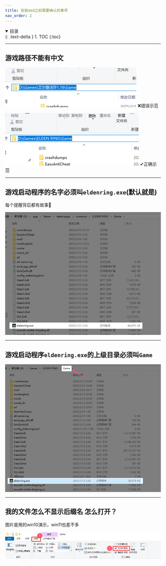 ```yaml
---
title: 安装mod之前需要确认的事项
nav_order: 2
---
```


<details open markdown="block">
  <summary>
    目录
  </summary>
  {: .text-delta }
1. TOC
{:toc}
</details>

---

## 游戏路径不能有中文

![中文游戏路径.png](/assets/images/中文游戏路径.png)
❌错误示范

![英文游戏路径.png](/assets/images/英文游戏路径.png)
✔正确示范

---

## 游戏启动程序的名字必须叫`eldenring.exe`(默认就是)

每个提醒背后都有故事🙂

![游戏启动程序名.png](/assets/images/游戏启动程序名.png)

---

## 游戏启动程序`eldenring.exe`的上级目录必须叫`Game`

![游戏上级目录名称.png](/assets/images/游戏上级目录名称.png)

---

## 我的文件怎么不显示后缀名 怎么打开？

图片是用的win10演示，win11也差不多

![怎么打开文件后缀名显示.png](/assets/images/怎么打开文件后缀名显示.png)

